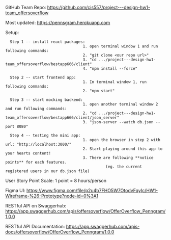 GitHub Team Repo: https://github.com/cis557/project---design-hw1-team_offersoverflow


Most updated: https://pennsgram.herokuapp.com


Setup:

      Step 1 -- install react packages: 
                                      1. open terminal window 1 and run following commands:
                                      2. "git clone <our repo url>"
                                      3. "cd .../project---design-hw1-team_offersoverflow/bestapp666/client" 
                                      4. "npm install --force"
                                       
      Step 2 -- start frontend app:  
                                      1. In terminal window 1, run following commands:
                                      2. "npm start"
                                      
      Step 3 -- start mocking backend:  
                                      1. open another terminal window 2 and run following commands:
                                      2. "cd .../project---design-hw1-team_offersoverflow/bestapp666/client/json_server" 
                                      3. "json-server --watch db.json --port 8080"
                               
      Step 4 -- testing the mini app:  
                                      1. open the browser in step 2 with url: "http://localhost:3000/"
                                      2. Start playing around this app to your hearts content! 
                                      3. There are following **notice points** for each features.
                                                (eg. the current registered users in our db.json file)
                                                
User Story Point Scale: 1 point = 8 hours/person

Figma UI: https://www.figma.com/file/p2u4b7FHO5W7OtodvFqyIc/HW1-Wireframe-%26-Prototype?node-id=0%3A1

RESTful API on Swaggerhub: https://app.swaggerhub.com/apis/offersoverflow/OfferOverflow_Penngram/1.0.0

RESTful API Documentation: https://app.swaggerhub.com/apis-docs/offersoverflow/OfferOverflow_Penngram/1.0.0
